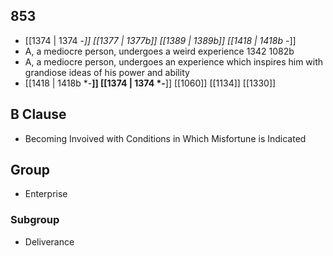 ## 853
- [[1374 | 1374 -*]] [[1377 | 1377b]] [[1389 | 1389b]] [[1418 | 1418b -*]] 
- A, a mediocre person, undergoes a weird experience 1342 1082b
- A, a mediocre person, undergoes an experience which inspires him with grandiose ideas of his power and ability
- [[1418 | 1418b *-**]] [[1374 | 1374 *-**]] [[1060]] [[1134]] [[1330]] 

## B Clause
- Becoming Invoived with Conditions in Which Misfortune is Indicated

## Group
- Enterprise

### Subgroup
- Deliverance

